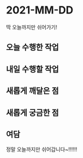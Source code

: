 # 2021-MM-DD

딱 오늘까지만 쉬어가기!

## 오늘 수행한 작업

## 내일 수행할 작업

## 새롭게 깨달은 점

## 새롭게 궁금한 점

## 여담

정말 오늘까지만 쉬어갑니다~!!!!!!